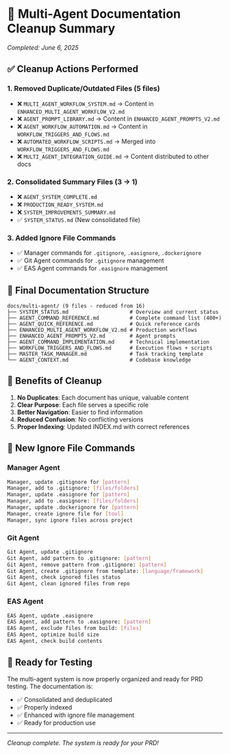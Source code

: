 # 🧹 Multi-Agent Documentation Cleanup Summary

*Completed: June 6, 2025*

## ✅ Cleanup Actions Performed

### 1. Removed Duplicate/Outdated Files (5 files)
- ❌ `MULTI_AGENT_WORKFLOW_SYSTEM.md` → Content in `ENHANCED_MULTI_AGENT_WORKFLOW_V2.md`
- ❌ `AGENT_PROMPT_LIBRARY.md` → Content in `ENHANCED_AGENT_PROMPTS_V2.md`
- ❌ `AGENT_WORKFLOW_AUTOMATION.md` → Content in `WORKFLOW_TRIGGERS_AND_FLOWS.md`
- ❌ `AUTOMATED_WORKFLOW_SCRIPTS.md` → Merged into `WORKFLOW_TRIGGERS_AND_FLOWS.md`
- ❌ `MULTI_AGENT_INTEGRATION_GUIDE.md` → Content distributed to other docs

### 2. Consolidated Summary Files (3 → 1)
- ❌ `AGENT_SYSTEM_COMPLETE.md`
- ❌ `PRODUCTION_READY_SYSTEM.md`
- ❌ `SYSTEM_IMPROVEMENTS_SUMMARY.md`
- ✅ `SYSTEM_STATUS.md` (New consolidated file)

### 3. Added Ignore File Commands
- ✅ Manager commands for `.gitignore`, `.easignore`, `.dockerignore`
- ✅ Git Agent commands for `.gitignore` management
- ✅ EAS Agent commands for `.easignore` management

## 📁 Final Documentation Structure

```
docs/multi-agent/ (9 files - reduced from 16)
├── SYSTEM_STATUS.md                    # Overview and current status
├── AGENT_COMMAND_REFERENCE.md          # Complete command list (400+)
├── AGENT_QUICK_REFERENCE.md            # Quick reference cards
├── ENHANCED_MULTI_AGENT_WORKFLOW_V2.md # Production workflows
├── ENHANCED_AGENT_PROMPTS_V2.md        # Agent prompts
├── AGENT_COMMAND_IMPLEMENTATION.md     # Technical implementation
├── WORKFLOW_TRIGGERS_AND_FLOWS.md      # Execution flows + scripts
├── MASTER_TASK_MANAGER.md              # Task tracking template
└── AGENT_CONTEXT.md                    # Codebase knowledge
```

## 🎯 Benefits of Cleanup

1. **No Duplicates**: Each document has unique, valuable content
2. **Clear Purpose**: Each file serves a specific role
3. **Better Navigation**: Easier to find information
4. **Reduced Confusion**: No conflicting versions
5. **Proper Indexing**: Updated INDEX.md with correct references

## 📝 New Ignore File Commands

### Manager Agent
```bash
Manager, update .gitignore for [pattern]
Manager, add to .gitignore: [files/folders]
Manager, update .easignore for [pattern]
Manager, add to .easignore: [files/folders]
Manager, update .dockerignore for [pattern]
Manager, create ignore file for [tool]
Manager, sync ignore files across project
```

### Git Agent
```bash
Git Agent, update .gitignore
Git Agent, add pattern to .gitignore: [pattern]
Git Agent, remove pattern from .gitignore: [pattern]
Git Agent, create .gitignore from template: [language/framework]
Git Agent, check ignored files status
Git Agent, clean ignored files from repo
```

### EAS Agent
```bash
EAS Agent, update .easignore
EAS Agent, add pattern to .easignore: [pattern]
EAS Agent, exclude files from build: [files]
EAS Agent, optimize build size
EAS Agent, check build contents
```

## 🚀 Ready for Testing

The multi-agent system is now properly organized and ready for PRD testing. The documentation is:
- ✅ Consolidated and deduplicated
- ✅ Properly indexed
- ✅ Enhanced with ignore file management
- ✅ Ready for production use

---

*Cleanup complete. The system is ready for your PRD!*